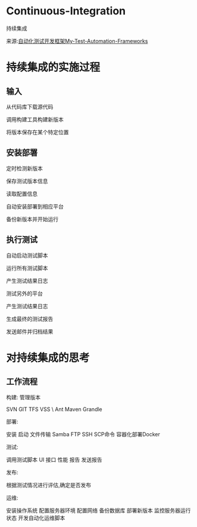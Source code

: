 # Continuous-Integration

持续集成

来源:[自动化测试开发框架My-Test-Automation-Frameworks](https://github.com/Gavinwhy/My-Test-Automation-Frameworks)

# 持续集成的实施过程

## 输入

从代码库下载源代码

调用构建工具构建新版本

将版本保存在某个特定位置

## 安装部署

定时检测新版本

保存测试版本信息

读取配置信息

自动安装部署到相应平台

备份新版本并开始运行

## 执行测试

自动启动测试脚本

运行所有测试脚本

产生测试结果日志

测试另外的平台

产生测试结果日志

生成最终的测试报告

发送邮件并归档结果

# 对持续集成的思考

## 工作流程

构建: 管理版本

SVN GIT TFS VSS \ Ant Maven Grandle

部署: 

安装 启动 文件传输 Samba FTP SSH SCP命令 容器化部署Docker

测试: 

调用测试脚本 UI 接口 性能 报告 发送报告

发布: 

根据测试情况进行评估,确定是否发布

运维: 

安装操作系统 配置服务器环境 配置网络 备份数据库 部署新版本 监控服务器运行状态 开发自动化运维脚本
